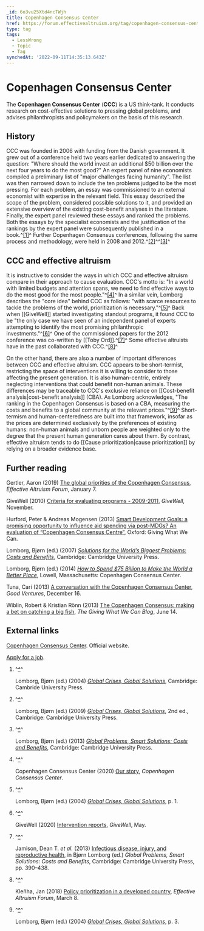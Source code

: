 ```yaml
---
_id: 6o3vu25Xtd4ncTWjh
title: Copenhagen Consensus Center
href: https://forum.effectivealtruism.org/tag/copenhagen-consensus-center
type: tag
tags:
  - LessWrong
  - Topic
  - Tag
synchedAt: '2022-09-11T14:35:13.643Z'
---
```

# Copenhagen Consensus Center

The **Copenhagen Consensus Center** (**CCC**) is a US think-tank. It conducts research on cost-effective solutions to pressing global problems, and advises philanthropists and policymakers on the basis of this research.

History
-------

CCC was founded in 2006 with funding from the Danish government. It grew out of a conference held two years earlier dedicated to answering the question: "Where should the world invest an additional $50 billion over the next four years to do the most good?" An expert panel of nine economists compiled a preliminary list of "major challenges facing humanity". The list was then narrowed down to include the ten problems judged to be the most pressing. For each problem, an essay was commissioned to an external economist with expertise in the relevant field. This essay described the scope of the problem, considered possible solutions to it, and provided an extensive overview of the existing cost-benefit analyses in the literature. Finally, the expert panel reviewed these essays and ranked the problems. Both the essays by the specialist economists and the justification of the rankings by the expert panel were subsequently published in a book.^[\[1\]](#fn7g1wyx3og6c)^ Further Copenhagen Consensus conferences, following the same process and methodology, were held in 2008 and 2012.^[\[2\]](#fnpc1z98rz88)^^[\[3\]](#fnsxf8rn1pfo)^

CCC and effective altruism
--------------------------

It is instructive to consider the ways in which CCC and effective altruism compare in their approach to cause evaluation. CCC's motto is: "In a world with limited budgets and attention spans, we need to find effective ways to do the most good for the most people."^[\[4\]](#fn819423amfh4)^ In a similar vein, Lomborg describes the "core idea" behind CCC as follows: "with scarce resources to tackle the problems of the world, prioritization is necessary."^[\[5\]](#fn1v9e9par75w)^ Back when [[GiveWell]] started investigating standout programs, it found CCC to be "the only case we have seen of an independent panel of experts attempting to identify the most promising philanthropic investments."^[\[6\]](#fnabe470j01c5)^ One of the commissioned papers for the 2012 conference was co-written by [[Toby Ord]].^[\[7\]](#fn05f0xk20pjn6)^ Some effective altruists have in the past collaborated with CCC.^[\[8\]](#fnxv827vylls)^

On the other hand, there are also a number of important differences between CCC and effective altruism. CCC appears to be short-termist, restricting the space of interventions it is willing to consider to those affecting the present generation. It is also human-centric, entirely neglecting interventions that could benefit non-human animals. These differences may be traceable to CCC's exclusive reliance on [[Cost-benefit analysis|cost-benefit analysis]] (CBA). As Lomborg acknowledges, "The ranking in the Copenhagen Consensus is based on a CBA, measuring the costs and benefits to a global community at the relevant prices."^[\[9\]](#fncvqiimupzz)^ Short-termism and human-centeredness are built into that framework, insofar as the prices are determined exclusively by the preferences of existing humans: non-human animals and unborn people are weighted only to the degree that the present human generation cares about them. By contrast, effective altruism tends to do [[Cause prioritization|cause prioritization]] by relying on a broader evidence base.

Further reading
---------------

Gertler, Aaron (2019) [The global priorities of the Copenhagen Consensus](https://forum.effectivealtruism.org/posts/YReJJ8MZdASANojrT/the-global-priorities-of-the-copenhagen-consensus), *Effective Altruism Forum*, January 7.

GiveWell (2010) [Criteria for evaluating programs - 2009-2011](https://www.givewell.org/international/technical/criteria/program-evaluation#CopenhagenConsensus), *GiveWell*, November.

Hurford, Peter & Andreas Mogensen (2013) [Smart Development Goals: a promising opportunity to influence aid spending via post-MDGs? An evaluation of “Copenhagen Consensus Centre”](https://downloads.ctfassets.net/dhpcfh1bs3p6/6vdohoHQswAUs2jAB3W9Wx/bde1cbf08829eaee279d914f402060bd/CCC.pdf), Oxford: Giving What We Can.

Lomborg, Bjørn (ed.) (2007) [*Solutions for the World’s Biggest Problems: Costs and Benefits*](http://doi.org/10.1017/CBO9780511493560), Cambridge: Cambridge University Press.

Lomborg, Bjørn (ed.) (2014) [*How to Spend $75 Billion to Make the World a Better Place*](https://en.wikipedia.org/wiki/Special:BookSources/9781940003030), Lowell, Massachusetts: Copenhagen Consensus Center.

Tuna, Cari (2013) [A conversation with the Copenhagen Consensus Center](https://www.goodventures.org/research-and-ideas/conversations/copenhagen-consensus-center-december-16-2013), *Good Ventures*, December 16.

Wiblin, Robert & Kristian Rönn (2013) [The Copenhagen Consensus: making a bet on catching a big fish](https://www.givingwhatwecan.org/post/2013/06/the-copenhagen-consensus-making-a-bet-on-catching-a-big-fish/), *The Giving What We Can Blog*, June 14.

External links
--------------

[Copenhagen Consensus Center](https://www.copenhagenconsensus.com). Official website.

[Apply for a job](https://www.copenhagenconsensus.com/careers).

1.  ^**[^](#fnref7g1wyx3og6c)**^
    
    Lomborg, Bjørn (ed.) (2004) [*Global Crises, Global Solutions*](https://en.wikipedia.org/wiki/Special:BookSources/9780521606141), Cambridge: Cambride University Press.
    
2.  ^**[^](#fnrefpc1z98rz88)**^
    
    Lomborg, Bjørn (ed.) (2009) [*Global Crises, Global Solutions*](https://en.wikipedia.org/wiki/Special:BookSources/9780521571218), 2nd ed., Cambridge: Cambridge University Press.
    
3.  ^**[^](#fnrefsxf8rn1pfo)**^
    
    Lomborg, Bjørn (ed.) (2013) [*Global Problems, Smart Solutions: Costs and Benefits*](http://doi.org/10.1017/CBO9781139600484), Cambridge: Cambridge University Press.
    
4.  ^**[^](#fnref819423amfh4)**^
    
    Copenhagen Consensus Center (2020) [Our story](https://www.copenhagenconsensus.com/our-story), *Copenhagen Consensus Center*.
    
5.  ^**[^](#fnref1v9e9par75w)**^
    
    Lomborg, Bjørn (ed.) (2004) [*Global Crises, Global Solutions*](https://en.wikipedia.org/wiki/Special:BookSources/9780521606141), p. 1.
    
6.  ^**[^](#fnrefabe470j01c5)**^
    
    GiveWell (2020) [Intervention reports](https://www.givewell.org/research/intervention-reports), *GiveWell*, May.
    
7.  ^**[^](#fnref05f0xk20pjn6)**^
    
    Jamison, Dean T. *et al.* (2013) [Infectious disease, injury, and reproductive health](http://doi.org/10.1017/CBO9781139600484.009), in Bjørn Lomborg (ed.) *Global Problems, Smart Solutions: Costs and Benefits*, Cambridge: Cambridge University Press, pp. 390–438.
    
8.  ^**[^](#fnrefxv827vylls)**^
    
    Kleňha, Jan (2018) [Policy prioritization in a developed country](https://forum.effectivealtruism.org/posts/rMhZo3anefAPJ9ZKK/policy-prioritization-in-a-developed-country), *Effective Altruism Forum*, March 8.
    
9.  ^**[^](#fnrefcvqiimupzz)**^
    
    Lomborg, Bjørn (ed.) (2004) [*Global Crises, Global Solutions*](https://en.wikipedia.org/wiki/Special:BookSources/9780521606141), p. 3.